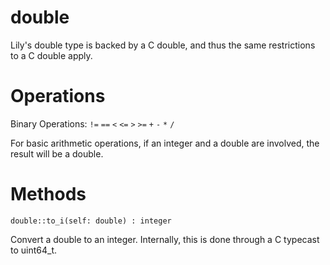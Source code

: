 double
======

Lily's double type is backed by a C double, and thus the same restrictions to a C double apply.

# Operations

Binary Operations: `!=` `==` `<` `<=` `>` `>=` `+` `-` `*` `/`

For basic arithmetic operations, if an integer and a double are involved, the result will be a double.

# Methods

`double::to_i(self: double) : integer`

Convert a double to an integer. Internally, this is done through a C typecast to uint64_t.
